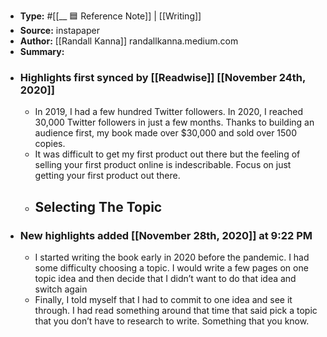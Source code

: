 - **Type:** #[[__ 🟦  Reference Note]] | [[Writing]]
- **Source:**  instapaper
- **Author:** [[Randall Kanna]] randallkanna.medium.com
- **Summary:**
- ### Highlights first synced by [[Readwise]] [[November 24th, 2020]]
    - In 2019, I had a few hundred Twitter followers. In 2020, I reached 30,000 Twitter followers in just a few months. Thanks to building an audience first, my book made over $30,000 and sold over 1500 copies. 
    - It was difficult to get my first product out there but the feeling of selling your first product online is indescribable. Focus on just getting your first product out there. 
    - ## Selecting The Topic
- ### New highlights added [[November 28th, 2020]] at 9:22 PM
    - I started writing the book early in 2020 before the pandemic. I had some difficulty choosing a topic. I would write a few pages on one topic idea and then decide that I didn’t want to do that idea and switch again 
    - Finally, I told myself that I had to commit to one idea and see it through. I had read something around that time that said pick a topic that you don’t have to research to write. Something that you know. 
